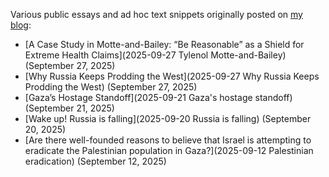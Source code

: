 Various public essays and ad hoc text snippets originally posted on [my blog](https://gutza.github.io/public):
- [A Case Study in Motte-and-Bailey: “Be Reasonable” as a Shield for Extreme Health Claims](2025-09-27 Tylenol Motte-and-Bailey) (September 27, 2025)
- [Why Russia Keeps Prodding the West](2025-09-27 Why Russia Keeps Prodding the West) (September 27, 2025)
- [Gaza’s Hostage Standoff](2025-09-21 Gaza's hostage standoff) (September 21, 2025)
- [Wake up! Russia is falling](2025-09-20 Russia is falling) (September 20, 2025)
- [Are there well-founded reasons to believe that Israel is attempting to eradicate the Palestinian population in Gaza?](2025-09-12 Palestinian eradication) (September 12, 2025)
